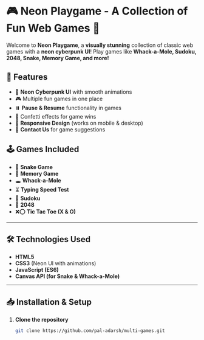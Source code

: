 # 🎮 Neon Playgame - A Collection of Fun Web Games 🚀

Welcome to **Neon Playgame**, a **visually stunning** collection of classic web games with a **neon cyberpunk UI**! Play games like **Whack-a-Mole, Sudoku, 2048, Snake, Memory Game, and more!**  

## **🚀 Features**
- 🌟 **Neon Cyberpunk UI** with smooth animations  
- 🎮 Multiple fun games in one place  
- ⏸️ **Pause & Resume** functionality in games  
- 🎉 Confetti effects for game wins  
- 📱 **Responsive Design** (works on mobile & desktop)  
- 📨 **Contact Us** for game suggestions  

## **🕹️ Games Included**
- 🐍 **Snake Game**  
- 🧠 **Memory Game**  
- 🕳️ **Whack-a-Mole**  
- ⏳ **Typing Speed Test**  
- 🔢 **Sudoku**  
- 🧩 **2048**  
- ❌⭕ **Tic Tac Toe (X & O)**  

---

## **🛠️ Technologies Used**
- **HTML5**  
- **CSS3** (Neon UI with animations)  
- **JavaScript (ES6)**  
- **Canvas API (for Snake & Whack-a-Mole)**  

---

## **📥 Installation & Setup**
1. **Clone the repository**  
   ```sh
   git clone https://github.com/pal-adarsh/multi-games.git
